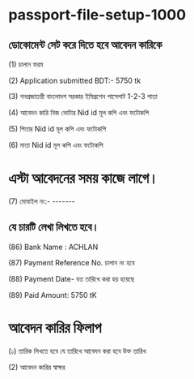 # passport-file-setup-1000

## ডোকোমেন্ট সেট করে দিতে হবে আবেদন কারিকে

(1) চালান ফরম

(2) Application submitted  BDT:- 5750 tk

(3) গনপ্রজাতন্তী বাংলােদশ সরকার  ইমিগ্রশেন পাসেপাট 1-2-3 পাতা

 (4) আবেদন কারি নিজ ভোটার Nid id মূল কপি এবং ফটোকপি

 (5) পিতার Nid id মূল কপি এবং ফটোকপি
 
 (6) মাতা Nid id মূল কপি এবং ফটোকপি

 # এস্টা আবেদনের সময় কাজে লাগে।

 (7) মোবাইল নং:- -------



## যে চারটি লেখা লিখতে হবে।
 
 (86)  Bank Name : ACHLAN
 

 (87)  Payment Reference No. চালান নং হবে
 

 (88)  Payment Date- যত তারিখে করা হয় হয়েছে
 
 
 (89) Paid Amount: 5750 tK
 

 # আবেদন কারির ফিলাপ

 (১) তারিক লিখতে হবে যে তারিখে আবেদন করা হবে উক্ত তারিখ

 (2) আবেদন কারির স্বাক্ষর 

